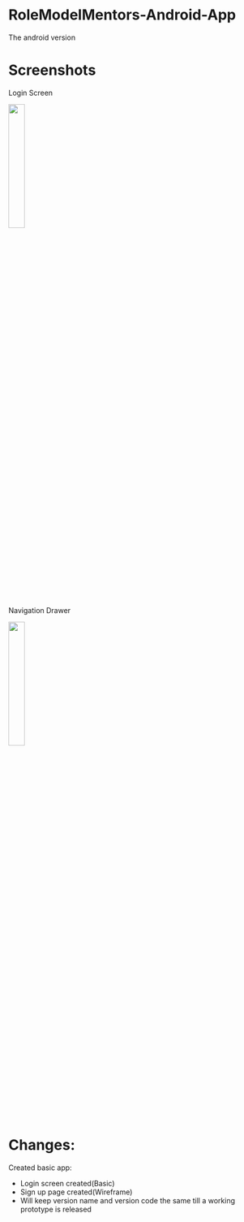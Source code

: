 # RoleModelMentors-Android-App
The android version

# Screenshots

Login Screen

<a href="url"><img src="http://nikhilp.org/rmm/screen2.png" height="25%" width="25%" ></a>

Navigation Drawer

<a href="url"><img src="http://nikhilp.org/rmm/screen1.png" height="25%" width="25%" ></a>


# Changes:
Created basic app:
- Login screen created(Basic)
- Sign up page created(Wireframe)
- Will keep version name and version code the same till a working prototype is released
